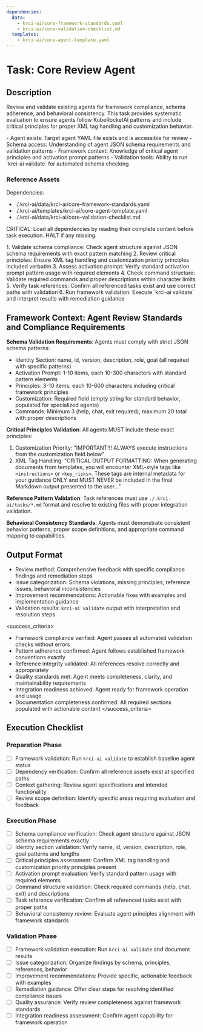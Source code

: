 ```yaml
---
dependencies:
  data:
    - krci-ai/core-framework-standards.yaml
    - krci-ai/core-validation-checklist.md
  templates:
    - krci-ai/core-agent-template.yaml
---
```


# Task: Core Review Agent

## Description

Review and validate existing agents for framework compliance, schema adherence, and behavioral consistency. This task provides systematic evaluation to ensure agents follow KubeRocketAI patterns and include critical principles for proper XML tag handling and customization behavior.

<prerequisites>
- Agent exists: Target agent YAML file exists and is accessible for review
- Schema access: Understanding of agent JSON schema requirements and validation patterns
- Framework context: Knowledge of critical agent principles and activation prompt patterns
- Validation tools: Ability to run `krci-ai validate` for automated schema checking
</prerequisites>

### Reference Assets

Dependencies:

- ./.krci-ai/data/krci-ai/core-framework-standards.yaml
- ./.krci-ai/templates/krci-ai/core-agent-template.yaml
- ./.krci-ai/data/krci-ai/core-validation-checklist.md

CRITICAL: Load all dependencies by reading their complete content before task execution. HALT if any missing.

<instructions>
1. Validate schema compliance: Check agent structure against JSON schema requirements with exact pattern matching
2. Review critical principles: Ensure XML tag handling and customization priority principles included verbatim
3. Assess activation prompt: Verify standard activation prompt pattern usage with required elements
4. Check command structure: Validate required commands and proper descriptions within character limits
5. Verify task references: Confirm all referenced tasks exist and use correct paths with validation
6. Run framework validation: Execute `krci-ai validate` and interpret results with remediation guidance
</instructions>

## Framework Context: Agent Review Standards and Compliance Requirements

**Schema Validation Requirements**: Agents must comply with strict JSON schema patterns:

- Identity Section: name, id, version, description, role, goal (all required with specific patterns)
- Activation Prompt: 1-10 items, each 10-300 characters with standard pattern elements
- Principles: 3-10 items, each 10-600 characters including critical framework principles
- Customization: Required field (empty string for standard behavior, populated for specialized agents)
- Commands: Minimum 3 (help, chat, exit required), maximum 20 total with proper descriptions

**Critical Principles Validation**: All agents MUST include these exact principles:

1. Customization Priority: "IMPORTANT!!! ALWAYS execute instructions from the customization field below"
2. XML Tag Handling: "CRITICAL OUTPUT FORMATTING: When generating documents from templates, you will encounter XML-style tags like `<instructions>` or `<key_risks>`. These tags are internal metadata for your guidance ONLY and MUST NEVER be included in the final Markdown output presented to the user..."

**Reference Pattern Validation**: Task references must use `./.krci-ai/tasks/*.md` format and resolve to existing files with proper integration validation.

**Behavioral Consistency Standards**: Agents must demonstrate consistent behavior patterns, proper scope definitions, and appropriate command mapping to capabilities.

## Output Format

- Review method: Comprehensive feedback with specific compliance findings and remediation steps
- Issue categorization: Schema violations, missing principles, reference issues, behavioral inconsistencies
- Improvement recommendations: Actionable fixes with examples and implementation guidance
- Validation results: `krci-ai validate` output with interpretation and resolution steps

<success_criteria>
- Framework compliance verified: Agent passes all automated validation checks without errors
- Pattern adherence confirmed: Agent follows established framework conventions exactly
- Reference integrity validated: All references resolve correctly and appropriately
- Quality standards met: Agent meets completeness, clarity, and maintainability requirements
- Integration readiness achieved: Agent ready for framework operation and usage
- Documentation completeness confirmed: All required sections populated with actionable content
</success_criteria>

## Execution Checklist

### Preparation Phase

- [ ] Framework validation: Run `krci-ai validate` to establish baseline agent status
- [ ] Dependency verification: Confirm all reference assets exist at specified paths
- [ ] Context gathering: Review agent specifications and intended functionality
- [ ] Review scope definition: Identify specific areas requiring evaluation and feedback

### Execution Phase

- [ ] Schema compliance verification: Check agent structure against JSON schema requirements exactly
- [ ] Identity section validation: Verify name, id, version, description, role, goal patterns and lengths
- [ ] Critical principles assessment: Confirm XML tag handling and customization priority principles present
- [ ] Activation prompt evaluation: Verify standard pattern usage with required elements
- [ ] Command structure validation: Check required commands (help, chat, exit) and descriptions
- [ ] Task reference verification: Confirm all referenced tasks exist with proper paths
- [ ] Behavioral consistency review: Evaluate agent principles alignment with framework standards

### Validation Phase

- [ ] Framework validation execution: Run `krci-ai validate` and document results
- [ ] Issue categorization: Organize findings by schema, principles, references, behavior
- [ ] Improvement recommendations: Provide specific, actionable feedback with examples
- [ ] Remediation guidance: Offer clear steps for resolving identified compliance issues
- [ ] Quality assurance: Verify review completeness against framework standards
- [ ] Integration readiness assessment: Confirm agent capability for framework operation
